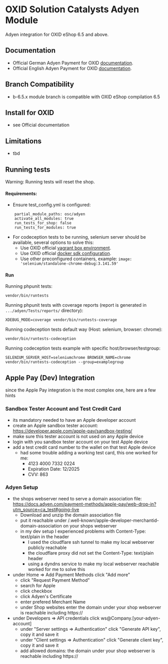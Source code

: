 # OXID Solution Catalysts Adyen Module

Adyen integration for OXID eShop 6.5 and above.

## Documentation

* Official German Adyen Payment for OXID [documentation](https://docs.oxid-esales.com/modules/adyen/de/latest/).
* Official English Adyen Payment for OXID [documentation](https://docs.oxid-esales.com/modules/adyen/en/latest/).

## Branch Compatibility

* b-6.5.x module branch is compatible with OXID eShop compilation 6.5

## Install for OXID

* see Official documentation

## Limitations

* tbd

## Running tests

Warning: Running tests will reset the shop.

#### Requirements:
* Ensure test_config.yml is configured:
```
    partial_module_paths: osc/adyen
    activate_all_modules: true
    run_tests_for_shop: false
    run_tests_for_modules: true
  ```
* For codeception tests to be running, selenium server should be available, several options to solve this:
    * Use OXID official [vagrant box environment](https://github.com/OXID-eSales/oxvm_eshop).
    * Use OXID official [docker sdk configuration](https://github.com/OXID-eSales/docker-eshop-sdk).
    * Use other preconfigured containers, example: ``image: 'selenium/standalone-chrome-debug:3.141.59'``

#### Run

Running phpunit tests:
```
vendor/bin/runtests
```

Running phpunit tests with coverage reports (report is generated in ``.../adyen/Tests/reports/`` directory):
```
XDEBUG_MODE=coverage vendor/bin/runtests-coverage
```

Running codeception tests default way (Host: selenium, browser: chrome):
```
vendor/bin/runtests-codeception
```

Running codeception tests example with specific host/browser/testgroup:
```
SELENIUM_SERVER_HOST=seleniumchrome BROWSER_NAME=chrome vendor/bin/runtests-codeception --group=examplegroup
```

## Apple Pay (Dev) Integration
since the Apple Pay integration is the most complex one, here are a few hints
### Sandbox Tester Account and Test Credit Card
- its mandatory needed to have an Apple developer account
- create an Apple sandbox tester account: https://developer.apple.com/apple-pay/sandbox-testing/
- make sure this tester account is not used on any Apple device
- login with you sandbox tester account on your test Apple device
- add a test credit card number to the wallet on that test Apple device
  - had some trouble adding a working test card, this one worked for me: 
    - 4123 4000 7332 0224 
    - Expiration Date: 12/2025 
    - CVV: 863
### Adyen Setup
- the shops webserver need to serve a domain association file: https://docs.adyen.com/payment-methods/apple-pay/web-drop-in?utm_source=ca_test#going-live
  - Download and unzip the domain association file
  - put it reachable under /.well-known/apple-developer-merchantid-domain-association on your shops webserver
  - in my dev setup I experienced problems with Content-Type: text/plain in the header
    - I used the cloudflare ssh tunnel to make my local webserver publicly reachable
    - the cloudflare proxy did not set the Content-Type: text/plain header
    - using a dyndns service to make my local webserver reachable worked for me to solve this
- under Home => Add Payment Methods click "Add more"
  - click "Request Payment Method"
  - search for Apple
  - click checkbox
  - click Adyen's Certificate
  - enter prefered Merchant Name
  - under Shop websites enter the domain under your shop webserver is reachable including https:// 
- under Developers => API credentials click ws@Company.[your-adyen-account]
  - under "Server settings => Authentication" click "Generate API key", copy it and save it
  - under "Client settings => Authentication" click "Generate client key", copy it and save it
  - add allowed domains: the domain under your shop webserver is reachable including https://
